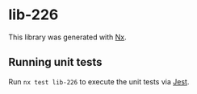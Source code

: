# lib-226

This library was generated with [Nx](https://nx.dev).

## Running unit tests

Run `nx test lib-226` to execute the unit tests via [Jest](https://jestjs.io).
